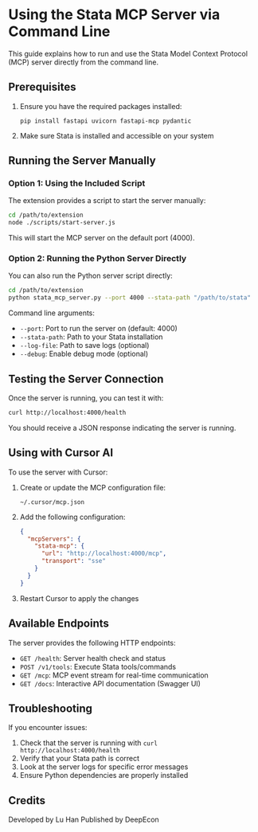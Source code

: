 # Using the Stata MCP Server via Command Line

This guide explains how to run and use the Stata Model Context Protocol (MCP) server directly from the command line.

## Prerequisites

1. Ensure you have the required packages installed:
   ```
   pip install fastapi uvicorn fastapi-mcp pydantic
   ```

2. Make sure Stata is installed and accessible on your system

## Running the Server Manually

### Option 1: Using the Included Script

The extension provides a script to start the server manually:

```bash
cd /path/to/extension
node ./scripts/start-server.js
```

This will start the MCP server on the default port (4000).

### Option 2: Running the Python Server Directly

You can also run the Python server script directly:

```bash
cd /path/to/extension
python stata_mcp_server.py --port 4000 --stata-path "/path/to/stata"
```

Command line arguments:
- `--port`: Port to run the server on (default: 4000)
- `--stata-path`: Path to your Stata installation
- `--log-file`: Path to save logs (optional)
- `--debug`: Enable debug mode (optional)

## Testing the Server Connection

Once the server is running, you can test it with:

```bash
curl http://localhost:4000/health
```

You should receive a JSON response indicating the server is running.

## Using with Cursor AI

To use the server with Cursor:

1. Create or update the MCP configuration file:
   ```
   ~/.cursor/mcp.json
   ```

2. Add the following configuration:
   ```json
   {
     "mcpServers": {
       "stata-mcp": {
         "url": "http://localhost:4000/mcp",
         "transport": "sse"
       }
     }
   }
   ```

3. Restart Cursor to apply the changes

## Available Endpoints

The server provides the following HTTP endpoints:

- `GET /health`: Server health check and status
- `POST /v1/tools`: Execute Stata tools/commands
- `GET /mcp`: MCP event stream for real-time communication
- `GET /docs`: Interactive API documentation (Swagger UI)

## Troubleshooting

If you encounter issues:

1. Check that the server is running with `curl http://localhost:4000/health`
2. Verify that your Stata path is correct
3. Look at the server logs for specific error messages
4. Ensure Python dependencies are properly installed

## Credits

Developed by Lu Han
Published by DeepEcon 